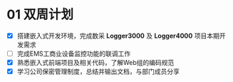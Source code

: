 # 01 双周计划

- [x] 搭建嵌入式开发环境，完成数采 **Logger3000** 及 **Logger4000** 项目本期开发需求
- [ ] 完成EMS工商业设备监控功能的联调工作
- [x] 熟悉嵌入式前端项目及相关代码，了解Web组的编码规范
- [x] 学习公司保密管理制度，总结并输出文档，与部门成员分享
